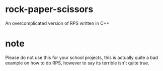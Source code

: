 # rock-paper-scissors
An overcomplicated version of RPS written in C++

# note
Please do not use this for your school projects, this is actually quite a bad example on how to do RPS, however to say its terrible
isn't quite true.
